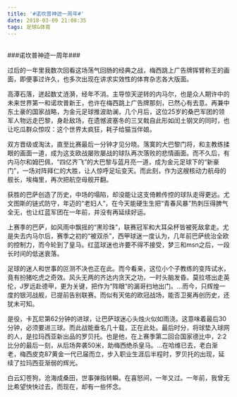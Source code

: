 ```yaml
---
title: '#诺坎普神迹一周年#'
date: 2018-03-09 21:08:35
tags: 足球&体育
---
```

<br>
###诺坎普神迹一周年###

过后的一年里我数次回看这场荡气回肠的经典之战，梅西跳上广告牌挥臂称王的画面，即便事过许久，也多次出现在讲求实效性的体育杂志各大版面。



高潭石落，迸起数丈涟漪，经年不消。主导惊天逆转的内马尔，也是众人期许中的未来世界第一和诺坎普新王，也许在梅西跳上广告牌那刻，已然心有去意。再兼中东土豪的国家战略，为金元足球推波助澜，几个月后，这位25岁的桑巴军团的领军人物远走巴黎，身赴敌场，在遗憾波塞冬的三叉戟自此形如闰土钢叉的同时，也让吃瓜群众惊叹：这个世界太疯狂，耗子给猫当伴娘。



双方晋级或淘汰，直至比赛最后一分钟才见分晓。落寞的大巴黎门将，和主教练揉眼的画面一道，成为这支欧战屡败屡战的球队再次落败的悲情画面。而不久后，有内马尔和姆巴佩，“四亿齐飞”的大巴黎与蓝月亮一道，成为金元足球下的“新豪门”，一场对阵拜仁的大胜，让人惊呼足坛变天。而此刻，作为这艘核动力航母的舰长，埃梅里，再次把航空母舰开翻。



获胜的巴萨创造了历史，中场的塌陷，却没能让这支倚赖传控的球队走得更远。尤文图斯的链式防守，年迈的“老妇人”，在今天能硬生生把“青春风暴”热刺压得脾气全无，也让红蓝军团在一年前，并没有再延续好运。



上赛季的巴萨，如风雨中飘摇的“黑珍珠”，联赛冠军和大耳朵杯皆被死敌拿走。尤是失去内马尔后，赛季之初的“被双杀”，西甲球迷一度认为，几年前巴萨统治全欧的控制力，而今轮到了皇马。红蓝球迷也许要不得不接受，梦三和msn之后，一段长时间的低迷衰落。



足球的迷人和世事的叵测不决也正在此。而今看来，这位小个子教练的变阵试水，竟有扮猪吃虎之奇效。风头无两的齐达内贪天之功，一时头脑发昏。莫拉塔出走英伦，J罗远赴德甲，更为关键，把作为“阵眼”的漏哥扫地出门。…而今，只辉煌一度的银河战舰，已提前告别联赛。而似有天佑的欧冠战场，能否卫冕再创历史，还犹未可知。



是役，卡瓦尼第62分钟的进球，让巴萨球迷心头烛火似如雨浇。这意味着最后30分钟，必须要进三球。而此战能垂名几十载，正在此处。最后时分，将球垫入球网的人，是拉玛西亚新出品的罗贝托。也是他，在上赛季第二回合国家德比中，2:2比分的最后一刻，从后场奔袭50米，助梅西绝杀皇马。…在哈维已去，老白渐老，梅西皮克87黄金一代已届而立，步入职业生涯后半程时，罗贝托的出现，延续了拉玛西亚渐弱的辉光。



白云幻苍狗，沧海成桑田，世事弹指转瞬。在喜怒间，一年又过。一年前，我曾无比希望快快过去，而现在，却有一些怀念。
